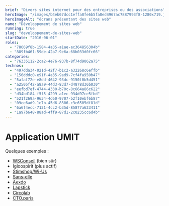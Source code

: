 ```yaml
---
brief: "Divers sites internet pour des entreprises ou des associations"
heroImage: "/images/b4eb67dcc1effa8fe6b5fa8ed4967ac7887993f8-1280x719.jpg"
heroImageAlt: "écrans présentant des sites web"
name: "Développement de sites web"
running: true
slug: "developpement-de-sites-web"
startDate: "2016-06-01"
roles:
  - "78669f8b-1584-4a35-a1ae-ac364856304b"
  - "889fb461-59de-42a7-9e6a-68b033d0fc66"
categories:
  - "76335112-2ca2-4e76-937b-8f74d9062a75"
technos:
  - "497dda34-021d-42f7-b1c2-a32268c6effb"
  - "156dddc0-e91f-4a35-9ad9-7cf4fa950b47"
  - "5afaf72e-e8dd-4642-93dc-9150f0b5d451"
  - "a2505f42-a8a9-44d3-83d7-d4878d36b030"
  - "eefbd7ef-4744-4330-b70c-8c664a86c622"
  - "d34bd184-f5f5-4299-a1ec-934d97ce5fbd"
  - "521f269a-9634-4d60-9707-b2f10ebf6b87"
  - "09ee6ad9-1e7b-45d6-8306-c3c6505df81d"
  - "6a6f4ecc-7131-4cc2-b35d-85877a623411"
  - "1a97b648-88ad-4ff9-87d1-2c0235cc6d4b"
---
```


# Application UMIT

Quelques exemples :

- [WSConseil](https://wsconseil.com/) (bien sûr)
- Igloospirit (plus actif)
- [Stimshop/Wi-Us](https://wi-us.eu/)
- [Sans-elle](https://sans-elle.com/)
- [Aexdo](https://aexdo.com/)
- [Lapstick](https://lapstick.io/)
- [Circolab](https://circolab.eu)
- [CTO.paris](http://cto.paris)
